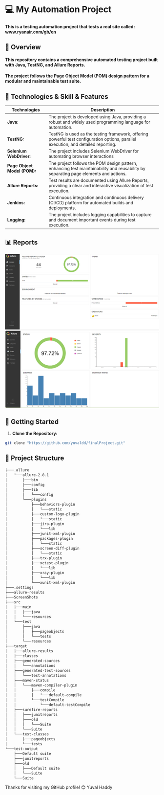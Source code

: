# 💻 My Automation Project 

#### This is a testing automation project that tests a real site called: www.ryanair.com/gb/en

## 📖 Overview

#### This repository contains a comprehensive automated testing project built with Java, TestNG, and Allure Reports. 
#### The project follows the Page Object Model (POM) design pattern for a modular and maintainable test suite.

## 📑 Technologies & Skill & Features
| Technologies      | Description |
| ----------- | ----------- |
| **Java:**      | The project is developed using Java, providing a robust and widely used programming language for automation.       |
| **TestNG:**   | TestNG is used as the testing framework, offering powerful test configuration options, parallel execution, and detailed reporting.        |
| **Selenium WebDriver:**   | The project includes Selenium WebDriver for automating browser interactions        |
| **Page Object Model (POM):**   | The project follows the POM design pattern, enhancing test maintainability and reusability by separating page elements and actions.        |
| **Allure Reports:**   | Test results are documented using Allure Reports, providing a clear and interactive visualization of test execution.        |
| **Jenkins:**   | Continuous integration and continuous delivery (CI/CD) platform for automated builds and deployments.        |
| **Logging:**   | The project includes logging capabilities to capture and document important events during test execution.       |


## 📊 Reports

<img src="https://github.com/yuvaldd/finalProject/blob/main/OverView.png"> 
<img src="https://github.com/yuvaldd/finalProject/blob/main/Graphs.png">

## 🚀 Getting Started

1. **Clone the Repository:**
 ```bash
git clone "https://github.com/yuvaldd/finalProject.git"
```

## 📁 Project Structure
```
├───.allure
│   └───allure-2.8.1
│       ├───bin
│       ├───config
│       ├───lib
│       │   └───config
│       └───plugins
│           ├───behaviors-plugin
│           │   └───static
│           ├───custom-logo-plugin
│           │   └───static
│           ├───jira-plugin
│           │   └───lib
│           ├───junit-xml-plugin
│           ├───packages-plugin
│           │   └───static
│           ├───screen-diff-plugin
│           │   └───static
│           ├───trx-plugin
│           ├───xctest-plugin
│           │   └───lib
│           ├───xray-plugin
│           │   └───lib
│           └───xunit-xml-plugin
├───.settings
├───allure-results
├───ScreenShots
├───src
│   ├───main
│   │   ├───java
│   │   └───resources
│   └───test
│       ├───java
│       │   ├───pageobjects
│       │   └───tests
│       └───resources
├───target
│   ├───allure-results
│   ├───classes
│   ├───generated-sources
│   │   └───annotations
│   ├───generated-test-sources
│   │   └───test-annotations
│   ├───maven-status
│   │   └───maven-compiler-plugin
│   │       ├───compile
│   │       │   └───default-compile
│   │       └───testCompile
│   │           └───default-testCompile
│   ├───surefire-reports
│   │   ├───junitreports
│   │   ├───old
│   │   │   └───Suite
│   │   └───Suite
│   └───test-classes
│       ├───pageobjects
│       └───tests
└───test-output
    ├───Default suite
    ├───junitreports
    ├───old
    │   ├───Default suite
    │   └───Suite
    └───Suite

```

Thanks for visiting my GitHub profile! 😊
Yuval Haddy


